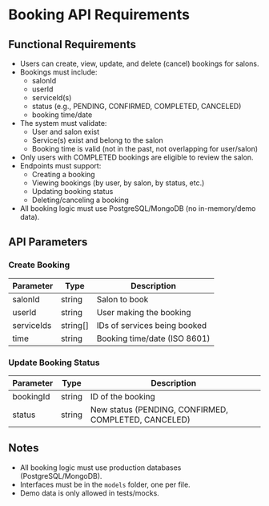 # Booking API Requirements

## Functional Requirements

- Users can create, view, update, and delete (cancel) bookings for salons.
- Bookings must include:
  - salonId
  - userId
  - serviceId(s)
  - status (e.g., PENDING, CONFIRMED, COMPLETED, CANCELED)
  - booking time/date
- The system must validate:
  - User and salon exist
  - Service(s) exist and belong to the salon
  - Booking time is valid (not in the past, not overlapping for user/salon)
- Only users with COMPLETED bookings are eligible to review the salon.
- Endpoints must support:
  - Creating a booking
  - Viewing bookings (by user, by salon, by status, etc.)
  - Updating booking status
  - Deleting/canceling a booking
- All booking logic must use PostgreSQL/MongoDB (no in-memory/demo data).

## API Parameters

### Create Booking

| Parameter  | Type     | Description                  |
| ---------- | -------- | ---------------------------- |
| salonId    | string   | Salon to book                |
| userId     | string   | User making the booking      |
| serviceIds | string[] | IDs of services being booked |
| time       | string   | Booking time/date (ISO 8601) |

### Update Booking Status

| Parameter | Type   | Description                                          |
| --------- | ------ | ---------------------------------------------------- |
| bookingId | string | ID of the booking                                    |
| status    | string | New status (PENDING, CONFIRMED, COMPLETED, CANCELED) |

## Notes

- All booking logic must use production databases (PostgreSQL/MongoDB).
- Interfaces must be in the `models` folder, one per file.
- Demo data is only allowed in tests/mocks.
